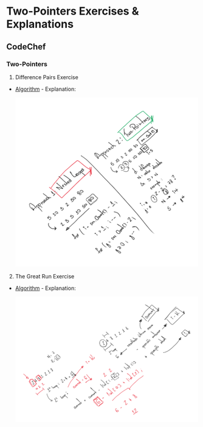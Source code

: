 # Two-Pointers Exercises & Explanations

## CodeChef

### Two-Pointers

1. Difference Pairs Exercise

- [Algorithm](/src/CodeChef/TwoPointers/DifferencePairsExercise.cs) - Explanation:

    ![Explanation](/images/code-chef-two-pointers-difference-pairs.png)

2. The Great Run Exercise

- [Algorithm](/src/CodeChef/TwoPointers/TheGreatRun.cs) - Explanation:

    ![Explanation](/images/code-chef-two-pointers-the-great-run.png)